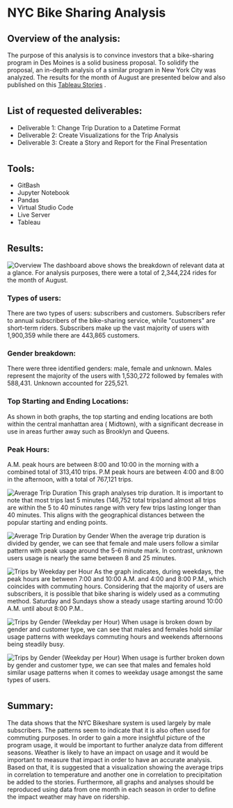 # NYC Bike Sharing Analysis


## Overview of the analysis: 
The purpose of this analysis is to convince investors that a bike-sharing program in Des Moines is a solid business proposal. To solidify the proposal, an in-depth analysis of a similar program in New York City was analyzed. The results for the month of August are presented below and also published on this [Tableau Stories](https://public.tableau.com/app/profile/raquel.vandenesse/viz/NYC_CitiBike_16646762858380/Story1?publish=yes "Link to dashboard") .

#

## List of requested deliverables:
- Deliverable 1: Change Trip Duration to a Datetime Format
- Deliverable 2: Create Visualizations for the Trip Analysis
- Deliverable 3: Create a Story and Report for the Final Presentation

#
## Tools:
- GitBash
- Jupyter Notebook
- Pandas
- Virtual Studio Code
- Live Server
- Tableau

#
## Results: 
![Overview](/PNGs/Overview.png)
The dashboard above shows the breakdown of relevant data at a glance. For analysis purposes, there were a total of 2,344,224 rides for the month of August. 

### Types of users: 
There are two types of users: subscribers and customers. Subscribers refer to annual subscribers of the bike-sharing service, while "customers" are short-term riders. Subscribers make up the vast majority of users with 1,900,359 while there are 443,865 customers.

### Gender breakdown:
There were three identified genders: male, female and unknown. Males represent the majority of the users with 1,530,272 followed by females with 588,431. Unknown accounted for 225,521.

### Top Starting and Ending Locations:
As shown in both graphs, the top starting and ending locations are both within the central manhattan area ( Midtown), with a significant decrease in use in areas further away such as Brooklyn and Queens.

### Peak Hours:
A.M. peak hours are between 8:00 and 10:00 in the morning with a combined total of 313,410 trips. P.M peak hours are between 4:00 and 8:00 in the afternoon, with a total of 767,121 trips.

![Average Trip Duration](/PNGs/Average_trip_duration.png)
This graph analyses trip duration. It is important to note that most trips last 5 minutes (146,752 total trips)and almost all trips are within the 5 to 40 minutes range with very few trips lasting longer than 40 minutes. This aligns with the geographical distances between the popular starting and ending points.


![Average Trip Duration by Gender](/PNGs/Average_trip_duration_gender.png)
When the average trip duration is divided by gender, we can see that female and male users follow a similar pattern with peak usage around the 5-6 minute mark. In contrast, unknown users usage is nearly the same between 8 and 25 minutes.

![Trips by Weekday per Hour](/PNGs/Trips_by_day_by_hour.png)
As the graph indicates, during weekdays, the peak hours are between 7:00 and 10:00 A.M. and 4:00 and 8:00 P.M., which coincides with commuting hours. Considering that the majority of users are subscribers, it is possible that bike sharing is widely used as a commuting method. Saturday and Sundays show a steady usage starting around 10:00 A.M. until about 8:00 P.M..

![Trips by Gender (Weekday per Hour)](/PNGs/Trips_by_gender.png)
When usage is broken down by gender and customer type, we can see that males and females hold similar usage patterns with weekdays commuting hours and weekends afternoons being steadily busy.

![Trips by Gender (Weekday per Hour)](/PNGs/Trips_by_gender_by_weekday.png)
When usage is further broken down by gender and customer type, we can see that males and females hold similar usage patterns when it comes to weekday usage amongst the same types of users.


#
## Summary:
The data shows that the NYC Bikeshare system is used largely by male subscribers. The patterns seem to indicate that it is also often used for commuting purposes. In order to gain a more insightful picture of the program usage, it would be important to further analyze data from different seasons. Weather is likely to have an impact on usage and it would be important to measure that impact in order to have an accurate analysis. Based on that, it is suggested that a visualization showing the average trips in correlation to temperature and another one in correlation to precipitation be added to the stories. Furthermore, all graphs and analyses should be reproduced using data from one month in each season in order to define the impact weather may have on ridership.


